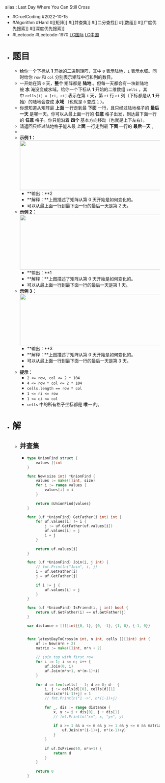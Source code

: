 alias:: Last Day Where You Can Still Cross

- #CruelCoding #2022-10-15
- #Algorithm #Hard #[[矩阵]] #[[并查集]] #[[二分查找]] #[[数组]] #[[广度优先搜索]] #[[深度优先搜索]]
- #Leetcode #Leetcode-1970 [LC国际](https://leetcode.com/problems/last-day-where-you-can-still-cross/) [LC中国](https://leetcode.cn/problems/last-day-where-you-can-still-cross/)
- # 题目
	- 给你一个下标从 **1** 开始的二进制矩阵，其中 `0` 表示陆地，`1` 表示水域。同时给你 `row` 和 `col` 分别表示矩阵中行和列的数目。
	- 一开始在第 `0` 天，**整个** 矩阵都是 **陆地** 。但每一天都会有一块新陆地被 **水** 淹没变成水域。给你一个下标从 **1** 开始的二维数组 `cells` ，其中 `cells[i] = [ri, ci]` 表示在第 `i` 天，第 `ri` 行 `ci` 列（下标都是从 **1** 开始）的陆地会变成 **水域** （也就是 `0` 变成 `1` ）。
	- 你想知道从矩阵最 **上面** 一行走到最 **下面** 一行，且只经过陆地格子的 **最后一天** 是哪一天。你可以从最上面一行的 **任意** 格子出发，到达最下面一行的 **任意** 格子。你只能沿着 **四个** 基本方向移动（也就是上下左右）。
	- 请返回只经过陆地格子能从最 **上面** 一行走到最 **下面** 一行的 **最后一天** 。
	-
	- **示例 1：**
	  		<img alt="" src="https://assets.leetcode.com/uploads/2021/07/27/1.png" style="width: 624px; height: 162px;">
		- **输出：**2
		- **解释：**上图描述了矩阵从第 0 天开始是如何变化的。
		- 可以从最上面一行到最下面一行的最后一天是第 2 天。
	- **示例 2：**
	  		<img alt="" src="https://assets.leetcode.com/uploads/2021/07/27/2.png" style="width: 504px; height: 178px;">
		- **输出：**1
		- **解释：**上图描述了矩阵从第 0 天开始是如何变化的。
		- 可以从最上面一行到最下面一行的最后一天是第 1 天。
	- **示例 3：**
	  		<img alt="" src="https://assets.leetcode.com/uploads/2021/07/27/3.png" style="width: 666px; height: 167px;">
		- **输出：**3
		- **解释：**上图描述了矩阵从第 0 天开始是如何变化的。
		- 可以从最上面一行到最下面一行的最后一天是第 3 天。
		-
	- **提示：**
		- `2 <= row, col <= 2 * 104`
		- `4 <= row * col <= 2 * 104`
		- `cells.length == row * col`
		- `1 <= ri <= row`
		- `1 <= ci <= col`
		- `cells` 中的所有格子坐标都是 **唯一** 的。
- # 解
	- ## 并查集
		- ```go
		  type UnionFind struct {
		      values []int
		  }
		  
		  func New(size int) *UnionFind {
		      values := make([]int, size)
		      for i := range values {
		          values[i] = i
		      }
		      
		      return &UnionFind{values}
		  }
		  
		  func (uf *UnionFind) GetFather(i int) int {
		      for uf.values[i] != i {
		          j := uf.GetFather(uf.values[i])
		          uf.values[i] = j
		          i = j
		      }
		      
		      return uf.values[i]
		  }
		  
		  func (uf *UnionFind) Join(i, j int) {
		      // fmt.Println("Join", i, j)
		      i = uf.GetFather(i)
		      j = uf.GetFather(j)
		      
		      if i != j {
		          uf.values[i] = j
		      }
		  }
		  
		  func (uf *UnionFind) IsFriend(i, j int) bool {
		      return uf.GetFather(i) == uf.GetFather(j)
		  }
		  
		  var distance = [][]int{{0, 1}, {0, -1}, {1, 0}, {-1, 0}}
		  
		  
		  func latestDayToCross(m int, n int, cells [][]int) int {    
		      uf := New(m*n + 2)
		      matrix := make([]int, m*n + 2)
		      
		      // join top with first row
		      for i := 1; i <= n; i++ {
		          uf.Join(0, i)
		          uf.Join(m*n+1, n*(m-1)+i)
		      }
		      
		      for d := len(cells) - 1; d >= 0; d-- {
		          i, j := cells[d][0], cells[d][1]
		          matrix[n*(i-1)+j] = 1
		          // fmt.Println("1 ->", n*(i-1)+j)
		          
		          for _, dis := range distance {
		              x, y := i + dis[0], j + dis[1]
		              // fmt.Println("x=", x, "y=", y)
		              
		              if x >= 1 && x <= m && y >= 1 && y <= n && matrix[n*(x-1)+y] == 1 {
		                  uf.Join(n*(i-1)+j, n*(x-1)+y)
		              }
		          }
		          
		          if uf.IsFriend(0, m*n+1) {
		              return d
		          }
		      }
		      
		      return 0
		  }
		  ```